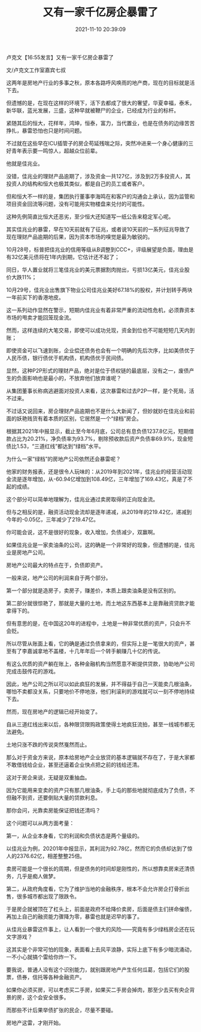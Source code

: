 ﻿---
layout: post
title:  "又有一家千亿房企暴雷了"
date:   2021-11-10 20:39:09
categories: update
---
卢克文【16:55发言】又有一家千亿房企暴雷了


文/卢克文工作室嘉宾七叔

这两年是房地产行业的多事之秋，原本各路呼风唤雨的地产商，现在的目标就是活下去。

但遗憾的是，在现在这样的环境下，活下去都成了很大的奢望，华夏幸福，泰禾，新华联，蓝光发展，三盛，这种早就被鞭尸的企业，已经成为行业的标杆。

紧随其后的恒大，花样年，鸿坤，恒泰，富力，当代置业，也是在债务的边缘苦苦挣扎，暴雷恐怕也只是时间问题。

不过就在这些早在ICU插管子的房企苟延残喘之际，突然冲进来一个身心健康的三好青年表示要一鸣惊人，超越众位前辈。

他就是佳兆业。

没错，佳兆业的理财产品逾期了，涉及资金一共127亿，涉及到2万多投资人，其投资人的结构和恒大也极其类似，都是自己的员工或者客户。

但和恒大不一样的是，集团执行董事李海鸣在和客户的沟通会上承认，因为监管和项目资金回流等问题，没有可能用实物楼盘来兑付的可能性。

这种先例简直比恒大还恶劣，至少恒大还知道写一纸公告来稳定军心呢。

其实佳兆业的暴雷，早在10天前就有了征兆，或者说10天前的一系列征兆导致了现在理财产品逾期的后果，因为资本市场的嗅觉是最为敏锐的。

10月28号，标普把佳兆业的信用等级从B调整到CCC+，评级展望是负面，理由是有32亿美元债将在1年内到期，它估计还不起了；

同日，华人置业就将三笔佳兆业的美元票据割肉抛出，亏损13亿美元，佳兆业股价大跌11%；

10月29号，佳兆业出售旗下物业公司佳兆业美好67.18%的股权，并计划转手两块一年前买下的香港地皮。

这一系列动作显然在警示，短期内佳兆业有着非常严重的流动性危机，必须靠资本市场的甩卖才能回笼现金流。

然而，这样连续的大笔交易，即使可以成功兑现，资金到位也不可能短短几天内到账；

即使资金可以飞速到账，企业偿还债务也会有一个明确的先后次序，比如美债优于人民币债，银行债优于机构债，机构债优于民间债。

显然，这种P2P形式的理财产品，绝对是位于债权链的最底层，没有之一，废债产生的负面影响也是最小的，不放弃他们放弃谁呢？

从集团董事长称病逃避面对投资人来看，这次暴雷和过去P2P一样，是个死局，活不过来。

不过话又说回来，房企理财产品逾期也不是什么大新闻了，但妙就妙在佳兆业和前面的妖艳贱货有着本质的区别，它居然是一个“绿档”房企。

根据其2021年中报显示，截止至今年6月底，公司总有息负债1237.8亿元，短期借款占比为20.21%，净负债率为93.7%，剔除预收款后资产负债率69.9%，现金短债比1.53，“三道红线”都达到“绿档”水平。

为什么一家“绿档”的房地产公司依然还会暴雷呢？

他家的财务报表，还是很令人玩味的：从2019年到2021年，佳兆业的经营活动现金流是逐年增加，从-60.94亿增加到108.49亿，三年增加了169.43亿，真是了不起的成绩。

这个部分可以简单地理解为，佳兆业通过卖房取得的正向现金流。

但与之相反的是，融资活动现金流却是逐年递减，从2019年的219.42亿，递减到今年的-0.05亿，三年减少了219.47亿。

你可能会说，这不是很好的现象，收入增加，负债减少，双赢啊。

如果佳兆业是一家卖油条的公司，这的确是一个非常好的现象，但遗憾的是，佳兆业是房地产公司。

房地产公司最大的特点在于，负债即资产。

一般来说，地产公司的利润来自于两个部分。

第一个部分就是造房子，卖房子，赚差价，本质上跟卖油条是没有区别的。

第二部分就很惊艳了，那就是大量的土地，而土地这东西基本上是靠融资贷款才能拿得下的。

但有意思的是，在中国这20年的进程中，土地是一种非常优质的资产，只会升不会贬。

所以尽管从账面上看，它的确是通过负债拿来的，但实际上是一笔很大的资产，甚至有了李嘉诚拿地不盖楼，十几年年后一个转手躺赚几十亿的传说。

有这么优质的资产躺在账上，各种金融机构当然愿意不断提供贷款，协助地产公司完成击鼓传花的游戏。

因此，地产公司之所以可以如此疯狂的发展，并不得益于自己一天能卖几根油条，哪怕不卖都没关系，只要地价不停地涨，他们利滚利的游戏就可以一刻不停地持续下去。

然而，现在房地产的逻辑已经开始变了。

自从三道红线出来以后，各种限贷限购政策使得土地疯狂流拍，甚至一线城市都无法避免。

土地只涨不跌的传说突然戛然而止。

那么对于资金方来说，原本给房地产企业放贷的基本逻辑就不存在了，于是大家都不敢借钱给企业，甚至还逼着企业快点把之前的钱给还清。

这对于房企来说，无疑是双重抽血。

因为它能用来变卖的资产只有那几根油条，手上屯的那些地就彻底成为了负债，不但融不到资，还要倒贴大量的贷款利息。

那你会问，光靠卖房能保证把钱还清吗？

这个问题可以从两方面考量：

第一，从企业本身看，它的利润和负债状态是两个量级的。

以佳兆业为例，20201年中报显示，其利润为92.78亿，然而它的负债却达到了惊人的2376.62亿，相差整整25倍。

卖房可能是一个很长的周期，但是债务的时间却是刚性的，所以想靠卖房来还清债务，几乎是痴人做梦。

第二，从政府角度看，它为了维护当地的金融秩序，根本不会允许房企打骨折出售，很多城市都出现了限跌令。

于是房企就被顶在了杠头上，前面是政府不给降价卖房，后面是债主们拼命催债，再加上自己的融资能力骤降为零，暴雷也就是迟早的事了。

从佳兆业暴雷这件事上，让人看到一个很大的风险——究竟有多少绿档房企还在玩文字游戏？

这其实是个非常可怕的现象，表面看上去风平浪静，实际上底下有多少暗流涌动，一不小心就搞个雷给你炸一下。

要我说，普通人没有这个识别能力，就别跟房地产产生任何瓜葛，包括它们的股票，债券，信托等各种金融资产。

如果你必须买房，可以考虑买二手房，如果买二手房会掉肉，那至少去买有央企背景的房，这个会安全很多。

而那些不计后果举债扩张的民企，尽量不要碰。

房地产这雷，才刚开始。
